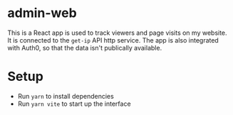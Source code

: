 # admin-web

This is a React app is used to track viewers and page visits on my website. It is connected to the `get-ip` API http service. The app is also integrated with Auth0, so that the data isn't publically available. 

# Setup 
- Run `yarn` to install dependencies 
- Run `yarn vite` to start up the interface
